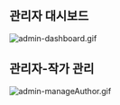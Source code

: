 ## 관리자 대시보드
![admin-dashboard.gif](output/admin-dashboard.gif)


## 관리자-작가 관리
![admin-manageAuthor.gif](output/admin-manageAuthor.gif)

